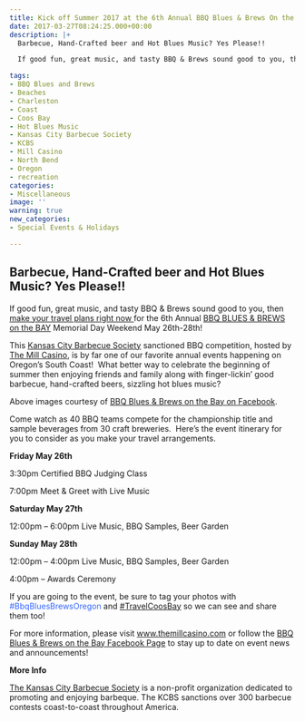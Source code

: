 ```yaml
---
title: Kick off Summer 2017 at the 6th Annual BBQ Blues & Brews On the Bay!
date: 2017-03-27T08:24:25.000+00:00
description: |+
  Barbecue, Hand-Crafted beer and Hot Blues Music? Yes Please!!

  If good fun, great music, and tasty BBQ & Brews sound good to you, then make your travel plans right now for the 6th Annual BBQ BLUES & BREWS on the BAY Memorial Day Weekend May 26th-28th!

tags:
- BBQ Blues and Brews
- Beaches
- Charleston
- Coast
- Coos Bay
- Hot Blues Music
- Kansas City Barbecue Society
- KCBS
- Mill Casino
- North Bend
- Oregon
- recreation
categories:
- Miscellaneous
image: ''
warning: true
new_categories:
- Special Events & Holidays

---
```

<h2 style="text-align: left;">
Barbecue, Hand-Crafted beer and Hot Blues Music? Yes Please!!
</h2>

<p style="text-align: left;">
If good fun, great music, and tasty BBQ & Brews sound good to you, then <a href="/lodging/">make your travel plans right now </a>for the 6th Annual <a href="https://www.facebook.com/BbqBluesBrewsOnTheBay" target="_blank">BBQ BLUES & BREWS on the BAY</a> Memorial Day Weekend May 26th-28th!
</p>

<p style="text-align: left;">
This <a href="http://www.kcbs.us/" target="_blank">Kansas City Barbecue Society</a> sanctioned BBQ competition, hosted by <a href="http://www.themillcasino.com/" target="_blank">The Mill Casino</a>, is by far one of our favorite annual events happening on Oregon’s South Coast!  What better way to celebrate the beginning of summer then enjoying friends and family along with finger-lickin’ good barbecue, hand-crafted beers, sizzling hot blues music?
</p>

Above images courtesy of [BBQ Blues & Brews on the Bay on Facebook](https://www.facebook.com/pg/BbqBluesBrewsOnTheBay/photos/?ref=page_internal).

Come watch as 40 BBQ teams compete for the championship title and sample beverages from 30 craft breweries.  Here’s the event itinerary for you to consider as you make your travel arrangements.

**Friday May 26th**

3:30pm Certified BBQ Judging Class

7:00pm Meet & Greet with Live Music

**Saturday May 27th**

12:00pm – 6:00pm Live Music, BBQ Samples, Beer Garden

**Sunday May 28th**

12:00pm – 4:00pm Live Music, BBQ Samples, Beer Garden

4:00pm – Awards Ceremony

If you are going to the event, be sure to tag your photos with <span style="color: #3366ff;">#BbqBluesBrewsOregon</span> and [#TravelCoosBay](https://www.instagram.com/explore/tags/travelcoosbay/) so we can see and share them too!

For more information, please visit <a href="http://www.themillcasino.com/entertainment/" target="_blank">www.themillcasino.com</a> or follow the <a href="https://www.facebook.com/BbqBluesBrewsOnTheBay" target="_blank">BBQ Blues & Brews on the Bay Facebook Page</a> to stay up to date on event news and announcements!

**More Info**

<a href="http://www.kcbs.us/" target="_blank">The Kansas City Barbecue Society</a> is a non-profit organization dedicated to promoting and enjoying barbeque. The KCBS sanctions over 300 barbecue contests coast-to-coast throughout America.